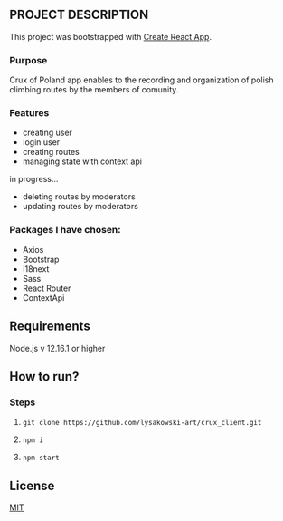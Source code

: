 
## PROJECT DESCRIPTION

This project was bootstrapped with [Create React App](https://github.com/facebook/create-react-app).

### Purpose
Crux of Poland app enables to the recording and organization of polish climbing routes by the members of comunity.

### Features

- creating user
- login user
- creating routes
- managing state with context api

in progress...
- deleting routes by moderators
- updating routes by moderators

### Packages I have chosen:
* Axios
* Bootstrap
* i18next
* Sass
* React Router
* ContextApi

## Requirements

Node.js v 12.16.1 or higher

## How to run?

### Steps
1. `git clone https://github.com/lysakowski-art/crux_client.git`

2. `npm i`

3. `npm start`

## License 

[MIT](https://opensource.org/licenses/MIT)

